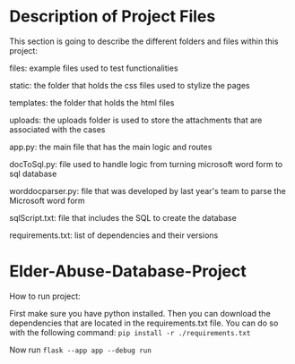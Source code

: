 # Description of Project Files
This section is going to describe the different folders and files within this project:

files: example files used to test functionalities

static: the folder that holds the css files used to stylize the pages

templates: the folder that holds the html files

uploads: the uploads folder is used to store the attachments that are associated with the cases

app.py: the main file that has the main logic and routes

docToSql.py: file used to handle logic from turning microsoft word form to sql database

worddocparser.py: file that was developed by last year's team to parse the Microsoft word form

sqlScript.txt: file that includes the SQL to create the database

requirements.txt: list of dependencies and their versions



# Elder-Abuse-Database-Project

How to run project:

First make sure you have python installed. Then you can download the dependencies that are located in the requirements.txt file. You can do so with the following command: `pip install -r ./requirements.txt`


Now run `flask --app app --debug run` 
